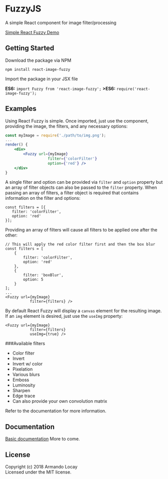 # FuzzyJS

A simple React component for image filter/processing

[Simple React Fuzzy  Demo](http://alocay.github.io/projects/fuzzyjs/index.html)

## Getting Started
Download the package via NPM 
```
npm install react-image-fuzzy
```

Import the package in your JSX file

  **ES6:**  `import Fuzzy from 'react-image-fuzzy';`
**>ES6:**  `require('react-image-fuzzy');`

## Examples
Using React Fuzzy is simple. Once imported, just use the <Fuzzy /> component, providing the image, the filters, and any necessary options:

```jsx
const myImage = require('./path/to/img.png');
...
render() {
    <div>
        <Fuzzy url={myImage} 
                   filter={'colorFilter'}
                   option={'red'} />
    </div>
}
```           

A single filter and option can be provided via `filter` and `option` property but an array of filter objects can also be passed to the `filter` property. When passing an array of filters, a filter object is required that contains information on the filter and options:

```
const filters = [{
   filter: 'colorFilter',
   option: 'red'
}];
```
Providing an array of filters will cause all filters to be applied one after the other:

```
// This will apply the red color filter first and then the box blur
const filters = [
    {
        filter: 'colorFilter',
        option: 'red'
    },
    {
        filter: 'boxBlur',
        option: 5
    }
];
...
<Fuzzy url={myImage} 
           filter={filters} />
```

By default React Fuzzy will display a `canvas` element for the resulting image. If an `img` element is desired, just use the `useImg` property:

```
<Fuzzy url={myImage} 
           filter={filters} 
           useImg={true} />
```

###Available filters
- Color filter
- Invert
- Invert w/ color
- Pixelation
- Various blurs
- Emboss
- Luminosity
- Sharpen
- Edge trace
- Can also provide your own convolution matrix

Refer to the documentation for more information.

## Documentation
[Basic documentation](https://github.com/alocay/FuzzyJS/blob/master/docs/fuzzy-js-docs.md)
More to come.

## License
Copyright (c) 2018 Armando Locay  
Licensed under the MIT license.
